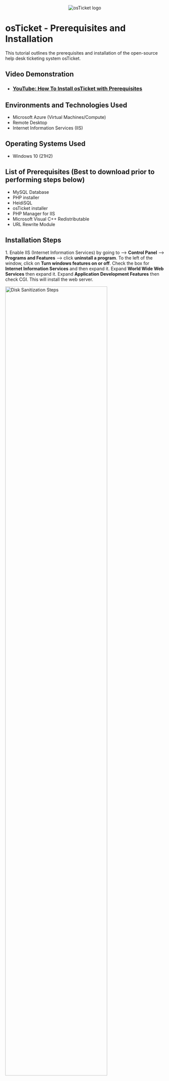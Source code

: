 <p align="center">
<img src="https://i.imgur.com/Clzj7Xs.png" alt="osTicket logo"/>
</p>

<h1>osTicket - Prerequisites and Installation</h1>
This tutorial outlines the prerequisites and installation of the open-source help desk ticketing system osTicket.<br />


<h2>Video Demonstration</h2>

- ### [YouTube: How To Install osTicket with Prerequisites](https://www.youtube.com)

<h2>Environments and Technologies Used</h2>

- Microsoft Azure (Virtual Machines/Compute)
- Remote Desktop
- Internet Information Services (IIS)

<h2>Operating Systems Used </h2>

- Windows 10</b> (21H2)

<h2>List of Prerequisites (Best to download prior to performing steps below)</h2>


- MySQL Database
- PHP installer
- HeidiSQL
- osTicket installer
- PHP Manager for IIS
- Microsoft Visual C++ Redistributable
- URL Rewrite Module

<h2>Installation Steps</h2>


<p>
1. Enable IIS (Internet Information Services) by going to --> <b>Control Panel</b> -->  <b>Programs and Features</b> --> click <b>uninstall a program</b>. To the left of the window, click on <b>Turn windows features on or off</b>. Check the box for <b>Internet Information Services</b> and then expand it. Expand <b>World Wide Web Services</b> then expand it. Expand <b>Application Development Features</b> then check CGI. This will install the web server.

<br/>
<p>
<img src="https://imgur.com/xJNztgn.png" height="80%" width="80%" alt="Disk Sanitization Steps"/>
</p>


<p>
2. Install the PHP Manager and the Rewrite Module. Create a directory on your computer's C drive.
This is the path: C:\PHP. Name that directory PHP. Next, unzip PHP Manager zip folder into the “C:\PHP” folder. Then, install Microsoft Visual C++ Redistributable. 


</p>
<p>
<img src="https://imgur.com/gKtChVi.png" height="80%" width="80%" alt="Disk Sanitization Steps"/>
</p>
<br />
<p>
3. Install the MySQL database. When installing MySQL, choose 'Typical' for the setup type. Make sure the box is checked to launch the MySQL configuration wizard an choose  'typical configuration' on that window. When the window to modify security option appears type 'root' for the password. (This is not best practice in the real world, it just makes it easier for this demo.
</p>
<p>
<img src="https://i.imgur.com/DJmEXEB.png" height="80%" width="80%" alt="Disk Sanitization Steps"/>
</p>
<p>
Now, go back to IIS  and register PHP within IIS. Go to the Start menu and open IIS by right-clicking and running as an administrator. Open the PHP Manager, click 'register a new PHP version and browse to the PHP executable housed in the C: drive. After clicking 'ok', stop and restart the web server by clicking the osticket vm and then clicking stop. Click it again click start.
</p>
<br />

</p>
<br />

<p>
<img src="https://i.imgur.com/DJmEXEB.png" height="80%" width="80%" alt="Disk Sanitization Steps"/>
</p>
<p>
Now, we are ready to install osTicket. Unzip the osticket zip folder. Copy the 'upload' folder into this path: c:\inetpub\wwwroot. Rename the folder within the path to 'osTicket'. Restart the server again. From within the IIS Manager, go to sites--> Default Web Site--> and click on osTicket. On the right panel click on Browse 80. In the IIS Manager we must enable some dependencies, these include: php_imap.dll, php_intl.dll, and php_opcache.dll. We do this by going to Sites-->Default Web Site--> osTicket---> and clicking on PHP Manager. The disabled extensions are gray. Enable them by right clicking on them and clicking enable.
</p>
<br />

<p>
<img src="https://i.imgur.com/DJmEXEB.png" height="80%" width="80%" alt="Disk Sanitization Steps"/>
</p>
<p>
Next we need to rename the ost-config php file from C:\inetpub\wwwroot\osTicket\include\ost-sampleconfig.php to C:\inetpub\wwwroot\osTicket\include\ost-config.php. We can now assign permissions on this file which will allow osTicket to make changes to this file. Right-Click on the file, go to Properties--> Security--> Advanced. Click disable inheritance and click 'remove all inherited permissions'. Click Add--> Select a Principal. In the box where you can ente an object name, type 'everyone' (Not best practice for the real-world, but okay for this demo). For Basic Permissions, check: full control. Click 'apply' and 'ok'.
</p>
<br />

<p>
<img src="https://i.imgur.com/DJmEXEB.png" height="80%" width="80%" alt="Disk Sanitization Steps"/>
</p>
<p>
We will continue with the osTicket installation within our browser. Click 'Continue' and provide a help desk name and default email. Then set up your primary administrator account credentials. 
</p>
<br />
<p>
<img src="https://i.imgur.com/DJmEXEB.png" height="80%" width="80%" alt="Disk Sanitization Steps"/>
</p>
<p>
  Now, we will install HeidiSQL. After installing, you will see the Heidi SQL installation manager. Click 'new'. Make sure your user and password are both set to root. Then click 'open'. The database is now unnamed. Right click on 'unnamed' and click 'create new'--> 'database'. The database will be called 'osTicket'.
</p>
<br />
<p>
<img src="https://i.imgur.com/DJmEXEB.png" height="80%" width="80%" alt="Disk Sanitization Steps"/>
</p>
<p>
  Back to te browser, continue with the osTicket installation. Under 'Database Settings' type osTicket as the Database, and root as bothe the username and password. Then install. You are now ready to use osTicket!
</p>
<br />
